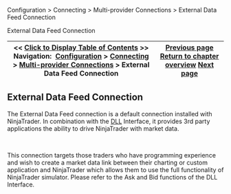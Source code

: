 ﻿


Configuration \> Connecting \> Multi\-provider Connections \> External Data Feed Connection






















External Data Feed Connection







| \<\< [Click to Display Table of Contents](external_data_feed_connection.md) \>\> **Navigation:**     [Configuration](configuration.md) \> [Connecting](connecting.md) \> [Multi\-provider Connections](multi-provider-connections.md) \> External Data Feed Connection | [Previous page](connecting_to_kinetick.md) [Return to chapter overview](multi-provider-connections.md) [Next page](simulated_data_feed_connection.md) |
| --- | --- |











## External Data Feed Connection


The External Data Feed connection is a default connection installed with NinjaTrader. In combination with the [DLL](dll_interface.md) Interface, it provides 3rd party applications the ability to drive NinjaTrader with market data.


 


This connection targets those traders who have programming experience and wish to create a market data link between their charting or custom application and NinjaTrader which allows them to use the full functionality of NinjaTrader simulator. Please refer to the Ask and Bid functions of the DLL Interface.








